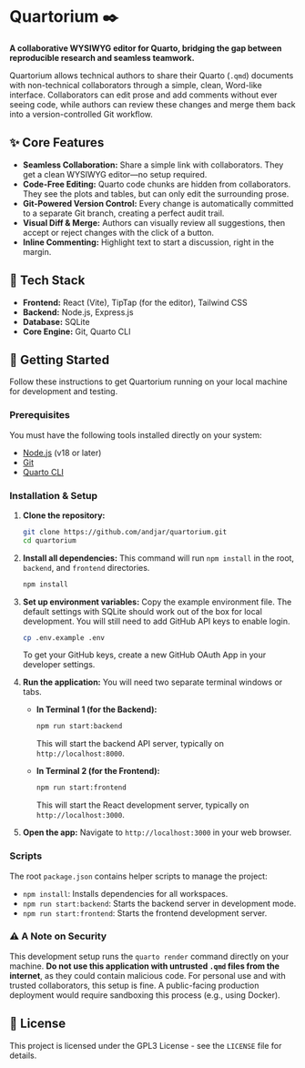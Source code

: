 # Quartorium ✒️

**A collaborative WYSIWYG editor for Quarto, bridging the gap between reproducible research and seamless teamwork.**

Quartorium allows technical authors to share their Quarto (`.qmd`) documents with non-technical collaborators through a simple, clean, Word-like interface. Collaborators can edit prose and add comments without ever seeing code, while authors can review these changes and merge them back into a version-controlled Git workflow.

## ✨ Core Features

*   **Seamless Collaboration:** Share a simple link with collaborators. They get a clean WYSIWYG editor—no setup required.
*   **Code-Free Editing:** Quarto code chunks are hidden from collaborators. They see the plots and tables, but can only edit the surrounding prose.
*   **Git-Powered Version Control:** Every change is automatically committed to a separate Git branch, creating a perfect audit trail.
*   **Visual Diff & Merge:** Authors can visually review all suggestions, then accept or reject changes with the click of a button.
*   **Inline Commenting:** Highlight text to start a discussion, right in the margin.

## 🚀 Tech Stack

*   **Frontend:** React (Vite), TipTap (for the editor), Tailwind CSS
*   **Backend:** Node.js, Express.js
*   **Database:** SQLite
*   **Core Engine:** Git, Quarto CLI

## 🏁 Getting Started

Follow these instructions to get Quartorium running on your local machine for development and testing.

### Prerequisites

You must have the following tools installed directly on your system:
*   [Node.js](https://nodejs.org/) (v18 or later)
*   [Git](https://git-scm.com/)
*   [Quarto CLI](https://quarto.org/docs/get-started/)

### Installation & Setup

1.  **Clone the repository:**
    ```bash
    git clone https://github.com/andjar/quartorium.git
    cd quartorium
    ```

2.  **Install all dependencies:**
    This command will run `npm install` in the root, `backend`, and `frontend` directories.
    ```bash
    npm install
    ```

3.  **Set up environment variables:**
    Copy the example environment file. The default settings with SQLite should work out of the box for local development. You will still need to add GitHub API keys to enable login.
    ```bash
    cp .env.example .env
    ```
    To get your GitHub keys, create a new GitHub OAuth App in your developer settings.

4.  **Run the application:**
    You will need two separate terminal windows or tabs.

    *   **In Terminal 1 (for the Backend):**
        ```bash
        npm run start:backend
        ```
        This will start the backend API server, typically on `http://localhost:8000`.

    *   **In Terminal 2 (for the Frontend):**
        ```bash
        npm run start:frontend
        ```
        This will start the React development server, typically on `http://localhost:3000`.

5.  **Open the app:**
    Navigate to `http://localhost:3000` in your web browser.

### Scripts

The root `package.json` contains helper scripts to manage the project:
*   `npm install`: Installs dependencies for all workspaces.
*   `npm run start:backend`: Starts the backend server in development mode.
*   `npm run start:frontend`: Starts the frontend development server.

### ⚠️ A Note on Security

This development setup runs the `quarto render` command directly on your machine. **Do not use this application with untrusted `.qmd` files from the internet**, as they could contain malicious code. For personal use and with trusted collaborators, this setup is fine. A public-facing production deployment would require sandboxing this process (e.g., using Docker).

## 📄 License

This project is licensed under the GPL3 License - see the `LICENSE` file for details.
